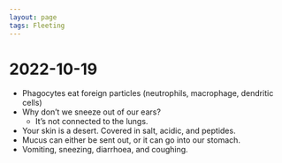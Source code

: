 ```yaml
---
layout: page
tags: Fleeting 
---
```


# 2022-10-19

- Phagocytes eat foreign particles (neutrophils, macrophage, dendritic cells)
- Why don’t we sneeze out of our ears?
	- It’s not connected to the lungs.
- Your skin is a desert. Covered in salt, acidic, and peptides.
- Mucus can either be sent out, or it can go into our stomach.
- Vomiting, sneezing, diarrhoea, and coughing.
